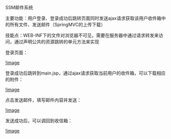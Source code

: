 SSM邮件系统

主要功能：用户登录、登录成功后跳转页面同时发送ajax请求获取该用户收件箱中的所有文件、发送邮件（SpringMVC的上传下载）

技能点：WEB-INF下的文件对浏览器不可见，需要在服务器中通过请求转发来访问，通过声明公共的资源跳转的单元方法来实现

登录页面：

[!image]("https://github.com/huangwei1997/SSM_mail/blob/master/images/1.png")

登录成功后跳转到main.jsp，通过ajax请求获取当前用户的收件箱，可以下载相应的附件：

[!image]("https://github.com/huangwei1997/SSM_mail/blob/master/images/2.png")

点击发送邮件，填写邮件内容并发送：

[!image]("https://github.com/huangwei1997/SSM_mail/blob/master/images/3.png")

发送成功后，可以调回到收信箱：

[!image]("https://github.com/huangwei1997/SSM_mail/blob/master/images/4.png")
